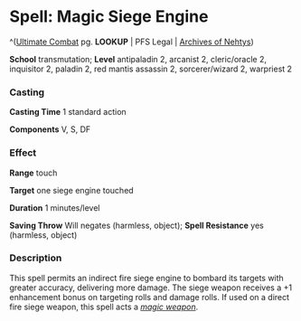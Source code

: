 # Spell: Magic Siege Engine

^([Ultimate Combat][ss-magic-siege-engine] pg. **LOOKUP** | PFS Legal | [Archives of Nehtys][sn-magic-siege-engine])

**School** transmutation; **Level** antipaladin 2, arcanist 2, cleric/oracle 2, inquisitor 2, paladin 2, red mantis assassin 2, sorcerer/wizard 2, warpriest 2

### Casting

**Casting Time** 1 standard action  

**Components** V, S, DF

### Effect

**Range** touch  

**Target** one siege engine touched  

**Duration** 1 minutes/level  

**Saving Throw** Will negates (harmless, object); **Spell Resistance** yes (harmless, object)

### Description

This spell permits an indirect fire siege engine to bombard its targets with greater accuracy, delivering more damage. The siege weapon receives a +1 enhancement bonus on targeting rolls and damage rolls. If used on a direct fire siege weapon, this spell acts a _[magic weapon]_.

[ss-magic-siege-engine]: http://paizo.com/pathfinderRPG/v57
[sn-magic-siege-engine]: http://www.archivesofnethys.com/SpellDisplay.aspx?ItemName=Magic%20Siege%20Engine
[magic weapon]: http://www.archivesofnethys.com/SpellDisplay.aspx?ItemName=magic%20weapon